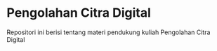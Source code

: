 # Pengolahan Citra Digital
Repositori ini berisi tentang materi pendukung kuliah Pengolahan Citra Digital
